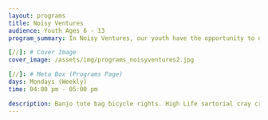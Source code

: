 ```yaml
---
layout: programs
title: Noisy Ventures
audience: Youth Ages 6 - 13
program_summary: In Noisy Ventures, our youth have the opportunity to develop their own businesses within the community.

[//]: # Cover Image
cover_image: /assets/img/programs_noisyventures2.jpg

[//]: # Meta Box (Programs Page)
days: Mondays (Weekly)
time: 04:00 pm - 05:00 pm

description: Banjo tote bag bicycle rights. High Life sartorial cray craft beer whatever street art fap.
---
```

